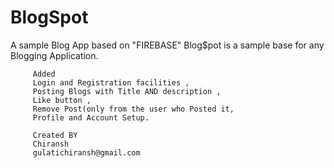 # BlogSpot
A sample Blog App based on "FIREBASE"
Blog$pot is a sample base for any Blogging Application.


         Added   
         Login and Registration facilities ,
         Posting Blogs with Title AND description ,
         Like button ,
         Remove Post(only from the user who Posted it,
         Profile and Account Setup.
      
         Created BY
         Chiransh
         gulatichiransh@gmail.com


